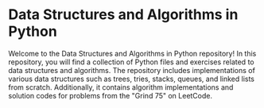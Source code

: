 # Data Structures and Algorithms in Python

Welcome to the Data Structures and Algorithms in Python repository! 
In this repository, you will find a collection of Python files and exercises related to data structures and algorithms. 
The repository includes implementations of various data structures such as trees, tries, stacks, queues, and linked lists from scratch. 
Additionally, it contains algorithm implementations and solution codes for problems from the "Grind 75" on LeetCode.
